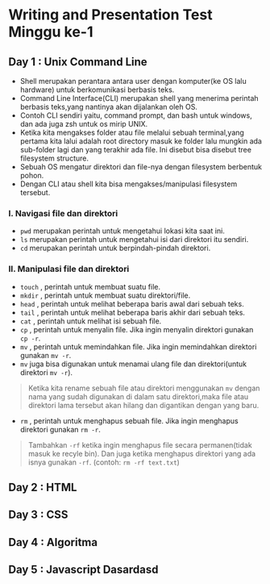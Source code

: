 # **Writing and Presentation Test Minggu ke-1**

## **Day 1 : Unix Command Line**
*   Shell merupakan perantara antara user dengan komputer(ke OS lalu hardware) untuk berkomunikasi berbasis teks.
*   Command Line Interface(CLI) merupakan shell yang menerima perintah berbasis teks,yang nantinya akan dijalankan oleh OS.
*   Contoh CLI sendiri yaitu, command prompt, dan bash untuk windows, dan ada juga zsh untuk os mirip UNIX.
*   Ketika kita mengakses folder atau file melalui sebuah terminal,yang pertama kita lalui adalah root directory masuk ke folder lalu mungkin ada sub-folder lagi dan yang terakhir ada file. Ini disebut bisa disebut tree filesystem structure.
*   Sebuah OS mengatur direktori dan file-nya dengan filesystem berbentuk pohon.
*   Dengan CLI atau shell kita bisa mengakses/manipulasi filesystem tersebut.
###  **I. Navigasi file dan direktori**
*   `pwd` merupakan perintah untuk mengetahui lokasi kita saat ini.
*   `ls` merupakan perintah untuk mengetahui isi dari direktori itu sendiri.
*   `cd` merupakan perintah untuk berpindah-pindah direktori.

### **II. Manipulasi file dan direktori**
*   `touch` , perintah untuk membuat suatu file.
*   `mkdir` , perintah untuk membuat suatu direktori/file.
*   `head` , perintah untuk melihat beberapa baris awal dari sebuah teks.
*   `tail` , perintah untuk melihat beberapa baris akhir dari sebuah teks.
*   `cat` , perintah untuk melihat isi sebuah file.
*   `cp` , perintah untuk menyalin file. Jika ingin menyalin direktori gunakan `cp -r`.
*   `mv` , perintah untuk memindahkan file. Jika ingin memindahkan direktori gunakan `mv -r`.
*   `mv` juga bisa digunakan untuk menamai ulang file dan direktori(untuk direktori `mv -r`).
>Ketika kita rename sebuah file atau direktori menggunakan `mv` dengan nama yang sudah digunakan di dalam satu direktori,maka file atau direktori lama tersebut akan hilang dan digantikan dengan yang baru.
*   `rm`  , perintah untuk menghapus sebuah file. Jika ingin menghapus direktori gunakan `rm -r`.
>Tambahkan `-rf` ketika ingin menghapus file secara permanen(tidak masuk ke recyle bin). Dan juga ketika menghapus direktori yang ada isnya gunakan `-rf`. (contoh: `rm -rf text.txt`)



##  **Day 2 : HTML**

##  **Day 3 : CSS**

##  **Day 4 : Algoritma**

##  **Day 5 : Javascript Dasar**dasd